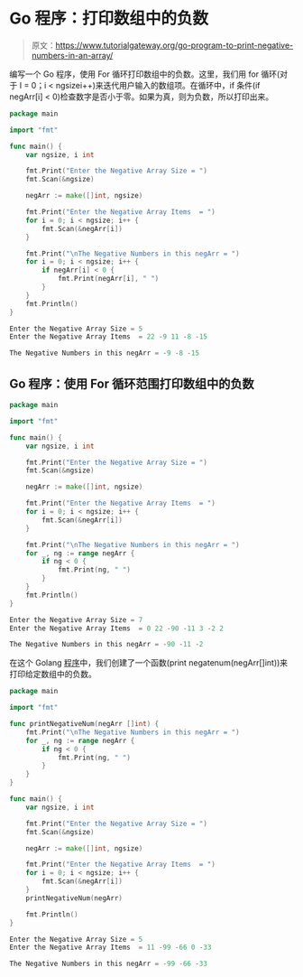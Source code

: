 # Go 程序：打印数组中的负数

> 原文：<https://www.tutorialgateway.org/go-program-to-print-negative-numbers-in-an-array/>

编写一个 Go 程序，使用 For 循环打印数组中的负数。这里，我们用 for 循环(对于 I = 0；i < ngsizei++)来迭代用户输入的数组项。在循环中，if 条件(if negArr[i] < 0)检查数字是否小于零。如果为真，则为负数，所以打印出来。

```go
package main

import "fmt"

func main() {
    var ngsize, i int

    fmt.Print("Enter the Negative Array Size = ")
    fmt.Scan(&ngsize)

    negArr := make([]int, ngsize)

    fmt.Print("Enter the Negative Array Items  = ")
    for i = 0; i < ngsize; i++ {
        fmt.Scan(&negArr[i])
    }

    fmt.Print("\nThe Negative Numbers in this negArr = ")
    for i = 0; i < ngsize; i++ {
        if negArr[i] < 0 {
            fmt.Print(negArr[i], " ")
        }
    }
    fmt.Println()
}
```

```go
Enter the Negative Array Size = 5
Enter the Negative Array Items  = 22 -9 11 -8 -15

The Negative Numbers in this negArr = -9 -8 -15 
```

## Go 程序：使用 For 循环范围打印数组中的负数

```go
package main

import "fmt"

func main() {
    var ngsize, i int

    fmt.Print("Enter the Negative Array Size = ")
    fmt.Scan(&ngsize)

    negArr := make([]int, ngsize)

    fmt.Print("Enter the Negative Array Items  = ")
    for i = 0; i < ngsize; i++ {
        fmt.Scan(&negArr[i])
    }

    fmt.Print("\nThe Negative Numbers in this negArr = ")
    for _, ng := range negArr {
        if ng < 0 {
            fmt.Print(ng, " ")
        }
    }
    fmt.Println()
}
```

```go
Enter the Negative Array Size = 7
Enter the Negative Array Items  = 0 22 -90 -11 3 -2 2

The Negative Numbers in this negArr = -90 -11 -2 
```

在这个 Golang [程序](https://www.tutorialgateway.org/go-programs/)中，我们创建了一个函数(print negatenum(negArr[]int))来打印给定数组中的负数。

```go
package main

import "fmt"

func printNegativeNum(negArr []int) {
    fmt.Print("\nThe Negative Numbers in this negArr = ")
    for _, ng := range negArr {
        if ng < 0 {
            fmt.Print(ng, " ")
        }
    }
}

func main() {
    var ngsize, i int

    fmt.Print("Enter the Negative Array Size = ")
    fmt.Scan(&ngsize)

    negArr := make([]int, ngsize)

    fmt.Print("Enter the Negative Array Items  = ")
    for i = 0; i < ngsize; i++ {
        fmt.Scan(&negArr[i])
    }
    printNegativeNum(negArr)

    fmt.Println()
}
```

```go
Enter the Negative Array Size = 5
Enter the Negative Array Items  = 11 -99 -66 0 -33

The Negative Numbers in this negArr = -99 -66 -33 
```